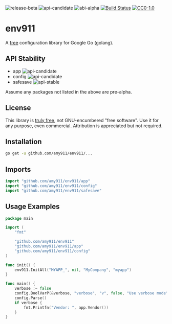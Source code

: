 ![release-beta](https://rawgit.com/amy911/assets/master/shields/release-beta-yellowgreen.svg)
![api-candidate](https://rawgit.com/amy911/assets/master/shields/api-candidate-green.svg)
![abi-alpha](https://rawgit.com/amy911/assets/master/shields/abi-alpha-orange.svg)
[![Build Status](https://travis-ci.org/amy911/env911.svg?branch=master)](https://travis-ci.org/amy911/env911)
[![CC0-1.0](https://rawgit.com/amy911/assets/master/shields/license-cc0--1.0-efbfff.svg)](https://raw.githubusercontent.com/amy911/cloud911/master/LICENSE.txt)

# env911
A [free](https://creativecommons.org/publicdomain/zero/1.0/) configuration library for Google Go (golang).

## API Stability
- app ![api-candidate](https://rawgit.com/amy911/assets/master/shields/api-candidate-green.svg)
- config ![api-candidate](https://rawgit.com/amy911/assets/master/shields/api-candidate-green.svg)
- safesave ![api-stable](https://rawgit.com/amy911/assets/master/shields/api-stable-brightgreen.svg)

Assume any packages not listed in the above are pre-alpha.

## License
This library is [truly free](https://creativecommons.org/publicdomain/zero/1.0/), not GNU-encumbered "free software".  Use it for any purpose, even commercial.  Attribution is appreciated but not required.

## Installation
```sh
go get -u github.com/amy911/env911/...
```

## Imports
```go
import "github.com/amy911/env911/app"
import "github.com/amy911/env911/config"
import "github.com/amy911/env911/safesave"
```

## Usage Examples
```go
package main

import (
	"fmt"

	"github.com/amy911/env911"
	"github.com/amy911/env911/app"
	"github.com/amy911/env911/config"
)

func init() {
	env911.InitAll("MYAPP_", nil, "MyCompany", "myapp")
}

func main() {
	verbose := false
	config.BoolVarP(&verbose, "verbose", "v", false, "Use verbose mode")
	config.Parse()
	if verbose {
		fmt.Printfn("Vendor: ", app.Vendor())
	}
}
```
